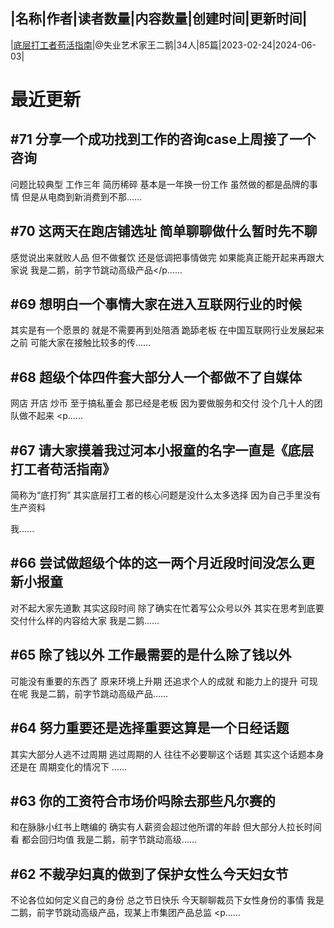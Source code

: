 |名称|作者|读者数量|内容数量|创建时间|更新时间|
---
|[底层打工者苟活指南](https://xiaobot.net/p/88leader?refer=0b133df9-27dc-423b-8101-639049001c13)|@失业艺术家王二鹅|34人|85篇|2023-02-24|2024-06-03|

# 最近更新
## #71 分享一个成功找到工作的咨询case上周接了一个咨询
问题比较典型
工作三年
简历稀碎
基本是一年换一份工作
虽然做的都是品牌的事情
但是从电商到新消费到不那......
## #70 这两天在跑店铺选址 简单聊聊做什么暂时先不聊
感觉说出来就败人品
但不做餐饮
还是低调把事情做完
如果能真正能开起来再跟大家说
我是二鹅，前字节跳动高级产品</p......
## #69 想明白一个事情大家在进入互联网行业的时候
其实是有一个愿景的
就是不需要再到处陪酒
跪舔老板
在中国互联网行业发展起来之前
可能大家在接触比较多的传......
## #68 超级个体四件套大部分人一个都做不了自媒体
网店
开店
炒币
至于搞私董会
那已经是老板
因为要做服务和交付
没个几十人的团队做不起来
<p......
## #67 请大家摸着我过河本小报童的名字一直是《底层打工者苟活指南》
简称为“底打狗”
其实底层打工者的核心问题是没什么太多选择
因为自己手里没有生产资料

我......
## #66 尝试做超级个体的这一两个月近段时间没怎么更新小报童
对不起大家先道歉
其实这段时间
除了确实在忙着写公众号以外
其实在思考到底要交付什么样的内容给大家
我是二鹅......
## #65 除了钱以外 工作最需要的是什么除了钱以外
可能没有重要的东西了
原来环境上升期
还追求个人的成就
和能力上的提升
可现在呢
我是二鹅，前字节跳动高级产品......
## #64 努力重要还是选择重要这算是一个日经话题
其实大部分人逃不过周期
逃过周期的人
往往不必要聊这个话题
其实这个话题本身还是在
周期变化的情况下
......
## #63 你的工资符合市场价吗除去那些凡尔赛的
和在脉脉小红书上瞎编的
确实有人薪资会超过他所谓的年龄
但大部分人拉长时间看
都会回归均值
我是二鹅，前字节跳动高级......
## #62 不裁孕妇真的做到了保护女性么今天妇女节
不论各位如何定义自己的身份
总之节日快乐
今天聊聊裁员下女性身份的事情
我是二鹅，前字节跳动高级产品，现某上市集团产品总监
<p......

